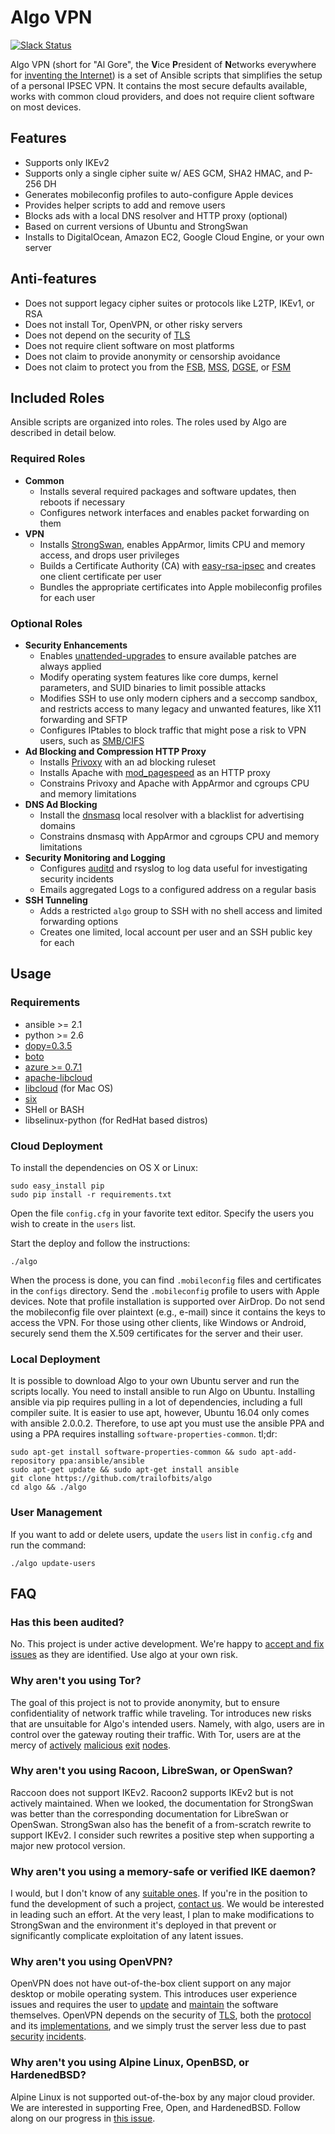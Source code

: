 # Algo VPN

[![Slack Status](https://empireslacking.herokuapp.com/badge.svg)](https://empireslacking.herokuapp.com)

Algo VPN (short for "Al Gore", the **V**ice **P**resident of **N**etworks everywhere for [inventing the Internet](https://www.youtube.com/watch?v=BnFJ8cHAlco)) is a set of Ansible scripts that simplifies the setup of a personal IPSEC VPN. It contains the most secure defaults available, works with common cloud providers, and does not require client software on most devices.

## Features

* Supports only IKEv2
* Supports only a single cipher suite w/ AES GCM, SHA2 HMAC, and P-256 DH
* Generates mobileconfig profiles to auto-configure Apple devices
* Provides helper scripts to add and remove users
* Blocks ads with a local DNS resolver and HTTP proxy (optional)
* Based on current versions of Ubuntu and StrongSwan
* Installs to DigitalOcean, Amazon EC2, Google Cloud Engine, or your own server

## Anti-features

* Does not support legacy cipher suites or protocols like L2TP, IKEv1, or RSA
* Does not install Tor, OpenVPN, or other risky servers
* Does not depend on the security of [TLS](https://tools.ietf.org/html/rfc7457)
* Does not require client software on most platforms
* Does not claim to provide anonymity or censorship avoidance
* Does not claim to protect you from the [FSB](https://en.wikipedia.org/wiki/Federal_Security_Service), [MSS](https://en.wikipedia.org/wiki/Ministry_of_State_Security_(China)), [DGSE](https://en.wikipedia.org/wiki/Directorate-General_for_External_Security), or [FSM](https://en.wikipedia.org/wiki/Flying_Spaghetti_Monster)

## Included Roles

Ansible scripts are organized into roles. The roles used by Algo are described in detail below.

### Required Roles

* **Common**
  * Installs several required packages and software updates, then reboots if necessary
  * Configures network interfaces and enables packet forwarding on them
* **VPN**
  * Installs [StrongSwan](https://www.strongswan.org/), enables AppArmor, limits CPU and memory access, and drops user privileges
  * Builds a Certificate Authority (CA) with [easy-rsa-ipsec](https://github.com/ValdikSS/easy-rsa-ipsec) and creates one client certificate per user
  * Bundles the appropriate certificates into Apple mobileconfig profiles for each user

### Optional Roles

* **Security Enhancements**
  * Enables [unattended-upgrades](https://help.ubuntu.com/community/AutomaticSecurityUpdates) to ensure available patches are always applied
  * Modify operating system features like core dumps, kernel parameters, and SUID binaries to limit possible attacks
  * Modifies SSH to use only modern ciphers and a seccomp sandbox, and restricts access to many legacy and unwanted features, like X11 forwarding and SFTP
  * Configures IPtables to block traffic that might pose a risk to VPN users, such as [SMB/CIFS](https://medium.com/@ValdikSS/deanonymizing-windows-users-and-capturing-microsoft-and-vpn-accounts-f7e53fe73834)
* **Ad Blocking and Compression HTTP Proxy**
  * Installs [Privoxy](https://www.privoxy.org/) with an ad blocking ruleset
  * Installs Apache with [mod_pagespeed](http://modpagespeed.com/) as an HTTP proxy
  * Constrains Privoxy and Apache with AppArmor and cgroups CPU and memory limitations
* **DNS Ad Blocking**
  * Install the [dnsmasq](http://www.thekelleys.org.uk/dnsmasq/doc.html) local resolver with a blacklist for advertising domains
  * Constrains dnsmasq with AppArmor and cgroups CPU and memory limitations
* **Security Monitoring and Logging**
  * Configures [auditd](https://access.redhat.com/documentation/en-US/Red_Hat_Enterprise_Linux/6/html/Security_Guide/chap-system_auditing.html) and rsyslog to log data useful for investigating security incidents
  * Emails aggregated Logs to a configured address on a regular basis
* **SSH Tunneling**
  * Adds a restricted `algo` group to SSH with no shell access and limited forwarding options
  * Creates one limited, local account per user and an SSH public key for each

## Usage

### Requirements

* ansible >= 2.1
* python >= 2.6
* [dopy=0.3.5](https://github.com/Wiredcraft/dopy)
* [boto](https://github.com/boto/boto)
* [azure >= 0.7.1](https://github.com/Azure/azure-sdk-for-python)
* [apache-libcloud](https://github.com/apache/libcloud)
* [libcloud](https://curl.haxx.se/docs/caextract.html) (for Mac OS)
* [six](https://github.com/JioCloud/python-six) 
* SHell or BASH
* libselinux-python (for RedHat based distros)

### Cloud Deployment

To install the dependencies on OS X or Linux:

```
sudo easy_install pip
sudo pip install -r requirements.txt
```

Open the file `config.cfg` in your favorite text editor. Specify the users you wish to create in the `users` list.

Start the deploy and follow the instructions:

```
./algo
```

When the process is done, you can find `.mobileconfig` files and certificates in the `configs` directory. Send the `.mobileconfig` profile to users with Apple devices. Note that profile installation is supported over AirDrop. Do not send the mobileconfig file over plaintext (e.g., e-mail) since it contains the keys to access the VPN. For those using other clients, like Windows or Android, securely send them the X.509 certificates for the server and their user.  

### Local Deployment

It is possible to download Algo to your own Ubuntu server and run the scripts locally. You need to install ansible to run Algo on Ubuntu. Installing ansible via pip requires pulling in a lot of dependencies, including a full compiler suite. It is easier to use apt, however, Ubuntu 16.04 only comes with ansible 2.0.0.2. Therefore, to use apt you must use the ansible PPA and using a PPA requires installing `software-properties-common`. tl;dr:
```
sudo apt-get install software-properties-common && sudo apt-add-repository ppa:ansible/ansible
sudo apt-get update && sudo apt-get install ansible
git clone https://github.com/trailofbits/algo
cd algo && ./algo
```

### User Management

If you want to add or delete users, update the `users` list in `config.cfg` and run the command: 

```
./algo update-users
```

## FAQ

### Has this been audited?

No. This project is under active development. We're happy to [accept and fix issues](https://github.com/trailofbits/algo/issues) as they are identified. Use algo at your own risk.

### Why aren't you using Tor?

The goal of this project is not to provide anonymity, but to ensure confidentiality of network traffic while traveling. Tor introduces new risks that are unsuitable for Algo's intended users. Namely, with algo, users are in control over the gateway routing their traffic. With Tor, users are at the mercy of [actively](https://www.securityweek2016.tu-darmstadt.de/fileadmin/user_upload/Group_securityweek2016/pets2016/10_honions-sanatinia.pdf) [malicious](https://chloe.re/2015/06/20/a-month-with-badonions/) [exit](https://community.fireeye.com/people/archit.mehta/blog/2014/11/18/onionduke-apt-malware-distributed-via-malicious-tor-exit-node) [nodes](https://www.wired.com/2010/06/wikileaks-documents/).

### Why aren't you using Racoon, LibreSwan, or OpenSwan?

Raccoon does not support IKEv2. Racoon2 supports IKEv2 but is not actively maintained. When we looked, the documentation for StrongSwan was better than the corresponding documentation for LibreSwan or OpenSwan. StrongSwan also has the benefit of a from-scratch rewrite to support IKEv2. I consider such rewrites a positive step when supporting a major new protocol version.

### Why aren't you using a memory-safe or verified IKE daemon?

I would, but I don't know of any [suitable ones](https://github.com/trailofbits/algo/issues/68). If you're in the position to fund the development of such a project, [contact us](mailto:info@trailofbits.com). We would be interested in leading such an effort. At the very least, I plan to make modifications to StrongSwan and the environment it's deployed in that prevent or significantly complicate exploitation of any latent issues.

### Why aren't you using OpenVPN?

OpenVPN does not have out-of-the-box client support on any major desktop or mobile operating system. This introduces user experience issues and requires the user to [update](https://www.exploit-db.com/exploits/34037/) and [maintain](https://www.exploit-db.com/exploits/20485/) the software themselves. OpenVPN depends on the security of [TLS](https://tools.ietf.org/html/rfc7457), both the [protocol](http://arstechnica.com/security/2016/08/new-attack-can-pluck-secrets-from-1-of-https-traffic-affects-top-sites/) and its [implementations](http://arstechnica.com/security/2014/04/confirmed-nasty-heartbleed-bug-exposes-openvpn-private-keys-too/), and we simply trust the server less due to past [security](https://github.com/ValdikSS/openvpn-fix-dns-leak-plugin/blob/master/README.md) [incidents](https://www.exploit-db.com/exploits/34879/).

### Why aren't you using Alpine Linux, OpenBSD, or HardenedBSD?

Alpine Linux is not supported out-of-the-box by any major cloud provider. We are interested in supporting Free, Open, and HardenedBSD. Follow along on our progress in [this issue](https://github.com/trailofbits/algo/issues/35).
